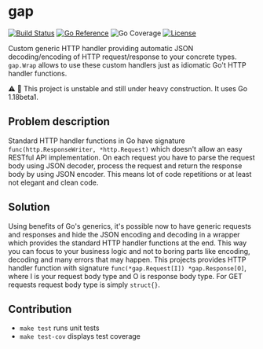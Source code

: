 # gap

[![Build Status](https://github.com/ectobit/gap/workflows/check/badge.svg)](https://github.com/ectobit/gap/actions)
[![Go Reference](https://pkg.go.dev/badge/go.ectobit.com/gap.svg)](https://pkg.go.dev/go.ectobit.com/gap)
![Go Coverage](https://img.shields.io/badge/coverage-86.4%25-brightgreen?style=flat&logo=go)
[![License](https://img.shields.io/badge/license-BSD--2--Clause--Patent-orange.svg)](https://github.com/ectobit/gap/blob/main/LICENSE)

Custom generic HTTP handler providing automatic JSON decoding/encoding of HTTP request/response to your concrete types. `gap.Wrap` allows to use these custom handlers just as idiomatic Go't HTTP handler functions.

:warning: :construction: This project is unstable and still under heavy construction. It uses Go 1.18beta1.

## Problem description

Standard HTTP handler functions in Go have signature `func(http.ResponseWriter, *http.Request)` which doesn't allow an easy RESTful API implementation. On each request you have to parse the request body using JSON decoder, process the request and return the response body by using JSON encoder. This means lot of code repetitions or at least not elegant and clean code.

## Solution

Using benefits of Go's generics, it's possible now to have generic requests and responses and hide the JSON encoding and decoding in a wrapper which provides the standard HTTP handler functions at the end. This way you can focus to your business logic and not to boring parts like encoding, decoding and many errors that may happen. This projects provides HTTP handler function with signature `func(*gap.Request[I]) *gap.Response[O]`, where I is your request body type and O is response body type. For GET requests request body type is simply `struct{}`.

## Contribution

- `make test` runs unit tests
- `make test-cov` displays test coverage
